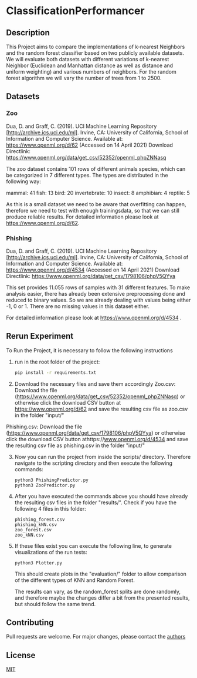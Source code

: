 # ClassificationPerformancer

## Description

This Project aims to compare the implementations of k-nearest Neighbors and the random forest classifier based on two publicly available datasets.  We will evaluate both datasets with different variations of k-nearest Neighbor (Euclidean and Manhattan distance as well as distance and uniform weighting) and various numbers of neighbors. For the random forest algorithm we will vary the number of trees from 1 to 2500.

## Datasets

### Zoo

Dua, D. and Graff, C. (2019). UCI Machine Learning Repository [http://archive.ics.uci.edu/ml]. Irvine, CA: University of California, School of Information and Computer Science.
Available at: https://www.openml.org/d/62 (Accessed on 14 April 2021)
Download Directlink: https://www.openml.org/data/get_csv/52352/openml_phpZNNasq

The zoo dataset contains 101 rows of different animals species, which can be categorized in 7 different types. The types are distributed in the following way:

mammal: 41
fish: 13
bird: 20
invertebrate: 10
insect: 8
amphibian: 4
reptile: 5

As this is a small dataset we need to be aware that overfitting can happen, therefore we need to test with enough trainingsdata, so that we can still produce reliable results. For detailed information please look at  https://www.openml.org/d/62.

### Phishing

Dua, D. and Graff, C. (2019). UCI Machine Learning Repository [http://archive.ics.uci.edu/ml]. Irvine, CA: University of California, School of Information and Computer Science. 
Available at: https://www.openml.org/d/4534 (Accessed on 14 April 2021)
Download Directlink: https://www.openml.org/data/get_csv/1798106/phpV5QYya

This set provides 11.055 rows of samples with 31 different features. To make analysis easier, there has already been extensive preprocessing done and reduced to binary values. So we are already dealing with values being either -1, 0 or 1. There are no missing values in this dataset either.

For detailed information please look at https://www.openml.org/d/4534 .

## Rerun Experiment

To Run the Project, it is necessary to follow the following instructions

1. run in the root folder of the project:

   ```bash
   pip install -r requirements.txt
   ```

2.  Download the necessary files and save them accordingly
   Zoo.csv: Download the file (https://www.openml.org/data/get_csv/52352/openml_phpZNNasq) or otherwise click the download CSV button at https://www.openml.org/d/62 and save the resulting csv file as zoo.csv in the folder "input/"

   Phishing.csv: Download the file (https://www.openml.org/data/get_csv/1798106/phpV5QYya) or otherwise click the download CSV button athttps://www.openml.org/d/4534 and save the resulting csv file as phishing.csv in the folder "input/"

3. Now you can run the project from inside the scripts/ directory. Therefore navigate to the scripting directory and then execute the following commands:

   ```
   python3 PhishingPredictor.py
   python3 ZooPredictor.py
   ```

4. After you have executed the commands above you should have already the resulting csv files in the folder "results/". Check if you have the following 4 files in this folder:

   ```
   phishing_forest.csv
   phishing_kNN.csv
   zoo_forest.csv
   zoo_kNN.csv
   ```

5. If these files exist you can execute the following line, to generate visualizations of the run tests:

   ```
   python3 Plotter.py
   ```

   This should create plots in the "evaluation/" folder to allow comparison of the different types of KNN and Random Forest.
   
   
   
   The results can vary, as the random_forest splits are done randomly, and therefore maybe the changes differ a bit from the presented results, but should follow the same trend.

## Contributing
Pull requests are welcome. For major changes, please contact the [authors](mail:moritz.staudinger@tuwien.ac.at)

## License

[MIT](https://choosealicense.com/licenses/mit/)